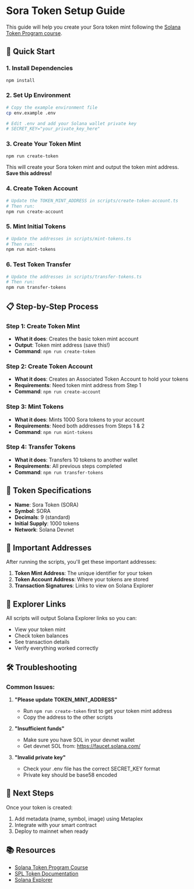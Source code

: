 # Sora Token Setup Guide

This guide will help you create your Sora token mint following the [Solana Token Program course](https://solana.com/developers/courses/tokens-and-nfts/token-program).

## 🚀 Quick Start

### 1. Install Dependencies
```bash
npm install
```

### 2. Set Up Environment
```bash
# Copy the example environment file
cp env.example .env

# Edit .env and add your Solana wallet private key
# SECRET_KEY="your_private_key_here"
```

### 3. Create Your Token Mint
```bash
npm run create-token
```

This will create your Sora token mint and output the token mint address. **Save this address!**

### 4. Create Token Account
```bash
# Update the TOKEN_MINT_ADDRESS in scripts/create-token-account.ts
# Then run:
npm run create-account
```

### 5. Mint Initial Tokens
```bash
# Update the addresses in scripts/mint-tokens.ts
# Then run:
npm run mint-tokens
```

### 6. Test Token Transfer
```bash
# Update the addresses in scripts/transfer-tokens.ts
# Then run:
npm run transfer-tokens
```

## 📋 Step-by-Step Process

### Step 1: Create Token Mint
- **What it does**: Creates the basic token mint account
- **Output**: Token mint address (save this!)
- **Command**: `npm run create-token`

### Step 2: Create Token Account  
- **What it does**: Creates an Associated Token Account to hold your tokens
- **Requirements**: Need token mint address from Step 1
- **Command**: `npm run create-account`

### Step 3: Mint Tokens
- **What it does**: Mints 1000 Sora tokens to your account
- **Requirements**: Need both addresses from Steps 1 & 2
- **Command**: `npm run mint-tokens`

### Step 4: Transfer Tokens
- **What it does**: Transfers 10 tokens to another wallet
- **Requirements**: All previous steps completed
- **Command**: `npm run transfer-tokens`

## 🔧 Token Specifications

- **Name**: Sora Token (SORA)
- **Symbol**: SORA  
- **Decimals**: 9 (standard)
- **Initial Supply**: 1000 tokens
- **Network**: Solana Devnet

## 📝 Important Addresses

After running the scripts, you'll get these important addresses:

1. **Token Mint Address**: The unique identifier for your token
2. **Token Account Address**: Where your tokens are stored
3. **Transaction Signatures**: Links to view on Solana Explorer

## 🔗 Explorer Links

All scripts will output Solana Explorer links so you can:
- View your token mint
- Check token balances
- See transaction details
- Verify everything worked correctly

## 🛠️ Troubleshooting

### Common Issues:

1. **"Please update TOKEN_MINT_ADDRESS"**
   - Run `npm run create-token` first to get your token mint address
   - Copy the address to the other scripts

2. **"Insufficient funds"**
   - Make sure you have SOL in your devnet wallet
   - Get devnet SOL from: https://faucet.solana.com/

3. **"Invalid private key"**
   - Check your .env file has the correct SECRET_KEY format
   - Private key should be base58 encoded

## 🎯 Next Steps

Once your token is created:
1. Add metadata (name, symbol, image) using Metaplex
2. Integrate with your smart contract
3. Deploy to mainnet when ready

## 📚 Resources

- [Solana Token Program Course](https://solana.com/developers/courses/tokens-and-nfts/token-program)
- [SPL Token Documentation](https://spl.solana.com/token)
- [Solana Explorer](https://explorer.solana.com/)
